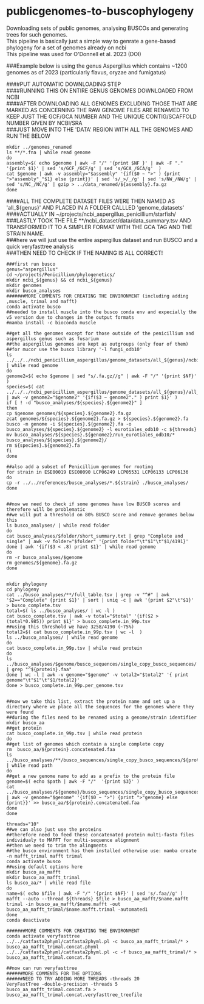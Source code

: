 # publicgenomes-to-buscophylogeny
Downloading sets of public genomes, analysing BUSCOs and generating trees for such genomes.   
This pipeline is basically just a simple way to genrate a gene-based phylogeny for a set of genomes already on ncbi  
This pipeline was used for O'Donnell et al. 2023 (DOI)  


###Example below is using the genus Aspergillus which contains ~1200 genomes as of 2023 (particularly flavus, oryzae and fumigatus)

####PUT AUTOMATIC DOWNLOADING STEP  
####RUNNING THIS ON ENTIRE GENUS GENOMES DOWNLOADED FROM NCBI  
####AFTER DOWNLOADING ALL GENOMES EXCLUDING THOSE THAT ARE MARKED AS CONCERNING THE RAW GENOME FILES ARE RENAMED TO KEEP JUST THE GCF/GCA NUMBER AND THE UNIQUE CONTIG/SCAFFOLD NUMBER GIVEN BY NCBI/SRA  
###JUST MOVE INTO THE 'DATA' REGION WITH ALL THE GENOMES AND RUN THE BELOW  

    mkdir ../genomes_renamed  
    ls **/*.fna | while read genome
    do
    assembly=$( echo $genome | awk -F "/" '{print $NF }' | awk -F "." '{print $1}' | sed 's/GCF_/GCF/g' | sed 's/GCA_/GCA/g'  )
    cat $genome | awk -v assembly="$assembly" '{if($0 ~ ">" ) {print ">"assembly"_"$1} else {print}}' | sed 's/_>/_/g' | sed 's/NW_/NW/g' | sed 's/NC_/NC/g' | gzip > ../data_renamed/${assembly}.fa.gz
    done  

####ALL THE COMPLETE DATASET FILES WERE THEN NAMED AS 'all_${genus}' AND PLACED IN A FOLDER CALLLED 'genome_datasets'  
####ACTUALLY IN ~/projects/ncbi_aspergillus_penicillium/starfish/  
###LASTLY TOOK THE FILE **/ncbi_dataset/data/data_summary.tsv AND TRANSFORMED IT TO A SIMPLER FORMAT WITH THE GCA TAG AND THE STRAIN NAME.  
###here we will just use the entire aspergillus dataset and run BUSCO and a quick veryfasttree analysis  
###THEN NEED TO CHECK IF THE NAMING IS ALL CORRECT!  

    ###first run busco
    genus="aspergillus"
    cd ~/projects/Penicillium/phylogenetics/
    mkdir ncbi_${genus} && cd ncbi_${genus}
    mkdir genomes
    mkdir busco_analyses
    #######MORE COMMENTS FOR CREATING THE ENVIRONMENT (including adding ,muscle, trimal and mafft)
    conda activate busco
    ##needed to install muscle into the busco conda env and expecially the v5 version due to changes in the output formats
    #mamba install -c bioconda muscle

    ##get all the genomes except for those outside of the penicillium and aspergillus genus such as fusarium
    ##the aspergillus genomes are kept as outgroups (only four of them)
    ##for mucor use the busco library '-l fungi_odb10'
    ls ../../../ncbi_penicillium_aspergillus/genome_datasets/all_${genus}/ncbi_dataset/data_renamed/* | while read genome
    do
    genome2=$( echo $genome | sed "s/.fa.gz//g" | awk -F "/" '{print $NF}'  )
    species=$( cat ../../../ncbi_penicillium_aspergillus/genome_datasets/all_${genus}/all_${genus}.genome_strain.tsv | awk -v genome2="$genome2" '{if($3 ~ genome2"." ) print $1}' )
    if [ ! -d "busco_analyses/${species}.${genome2}" ]
    then
    cp $genome genomes/${species}.${genome2}.fa.gz
    zcat genomes/${species}.${genome2}.fa.gz > ${species}.${genome2}.fa
    busco -m genome -i ${species}.${genome2}.fa -o busco_analyses/${species}.${genome2} -l eurotiales_odb10 -c ${threads}
    mv busco_analyses/${species}.${genome2}/run_eurotiales_odb10/* busco_analyses/${species}.${genome2}/
    rm ${species}.${genome2}.fa
    fi
    done

    ##also add a subset of Penicillium genomes for rooting
    for strain in ESE00019 ESE00090 LCP06249 LCP05531 LCP06133 LCP06136
    do
    cp -r ../../references/busco_analyses/*.${strain} ./busco_analyses/
    done


    ##now we need to check if some genomes have low BUSCO scores and therefore will be problematic
    ##we will put a threshold on 80% BUSCO score and remove genomes below this
    ls busco_analyses/ | while read folder
    do
    cat busco_analyses/$folder/short_summary.txt | grep "Complete and single" | awk -v folder="$folder" '{print folder"\t"$1"\t"$1/4191}'
    done | awk '{if($3 < .8) print $1}' | while read genome
    do
    rm -r busco_analyses/$genome
    rm genomes/${genome}.fa.gz
    done


    mkdir phylogeny
    cd phylogeny
    cat ../busco_analyses/**/full_table.tsv | grep -v "^#" | awk '$2=="Complete" {print $1}' | sort | uniq -c | awk '{print $2"\t"$1}' > busco_complete.tsv
    total=$( ls ../busco_analyses/ | wc -l )
    cat busco_complete.tsv | awk -v total="$total" '{if($2 > (total*0.985)) print $1}' > busco_complete.in_99p.tsv
    ##using this threshold we have 3258/4190 (~75%)
    total2=$( cat busco_complete.in_99p.tsv | wc -l  )
    ls ../busco_analyses/ | while read genome
    do
    cat busco_complete.in_99p.tsv | while read protein
    do
    ls ../busco_analyses/$genome/busco_sequences/single_copy_busco_sequences/ | grep "^${protein}.faa"
    done | wc -l | awk -v genome="$genome" -v total2="$total2" '{ print genome"\t"$1"\t"$1/total2}'
    done > busco_complete.in_99p.per_genome.tsv


    ##now we take this list, extract the protein name and set up a directory where we place all the sequences for the genomes where they were found
    ##during the files need to be renamed using a genome/strain identifier
    mkdir busco_aa
    ##get protein
    cat busco_complete.in_99p.tsv | while read protein
    do
    ##get list of genomes which contain a single complete copy
    rm  busco_aa/${protein}.concatenated.faa
    ls ../busco_analyses/**/busco_sequences/single_copy_busco_sequences/${protein}.faa | while read path
    do
    ##get a new genome name to add as a prefix to the protein file
    genome=$( echo $path | awk -F "/"  '{print $3}' )
    cat ../busco_analyses/${genome}/busco_sequences/single_copy_busco_sequences/${protein}.faa | awk -v genome="$genome" '{if($0 ~ ">") {print ">"genome} else {print}}' >> busco_aa/${protein}.concatenated.faa
    done
    done

    threads="10"
    ##we can also just use the proteins
    ##therefore need to feed these concatenated protein multi-fasta files individualy to MAFFT for multi-sequence alignment
    ##then we need to trim the alingments
    ##the busco environment has them installed otherwise use: mamba create -n mafft_trimal mafft trimal
    conda activate busco
    ##using default options here
    mkdir busco_aa_mafft
    mkdir busco_aa_mafft_trimal
    ls busco_aa/* | while read file
    do
    name=$( echo $file | awk -F "/" '{print $NF}' | sed 's/.faa//g' )
    mafft --auto --thread ${threads} $file > busco_aa_mafft/$name.mafft
    trimal -in busco_aa_mafft/$name.mafft -out busco_aa_mafft_trimal/$name.mafft.trimal -automated1
    done
    conda deactivate

    #######MORE COMMENTS FOR CREATING THE ENVIRONMENT
    conda activate veryfasttree
    ../../catfasta2phyml/catfasta2phyml.pl -c busco_aa_mafft_trimal/* > busco_aa_mafft_trimal.concat.phyml
    ../../catfasta2phyml/catfasta2phyml.pl -c -f busco_aa_mafft_trimal/* > busco_aa_mafft_trimal.concat.fa

    ##now can run veryfasttree
    ######MORE COMMENTS FOR THE OPTIONS
    ######NEED TO TRY ADDING MORE THREADS -threads 20
    VeryFastTree -double-precision -threads 5 busco_aa_mafft_trimal.concat.fa > busco_aa_mafft_trimal.concat.veryfasttree_treefile 


